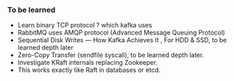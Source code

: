 ### To be learned 
- Learn binary TCP protocol ? which kafka uses 
- RabbitMQ uses AMQP protocol (Advanced Message Queuing Protocol)
- Sequential Disk Writes — How Kafka Achieves It , For HDD & SSD, to be learned depth later
- Zero-Copy Transfer (sendfile syscall), to be learned depth later.
- Investigate KRaft internals replacing Zookeeper.
- This works exactly like Raft in databases or etcd.